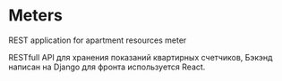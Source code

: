 # Meters
REST application for apartment resources meter

RESTfull API для хранения показаний квартирных счетчиков, Бэкэнд написан на Django для фронта используется React.
